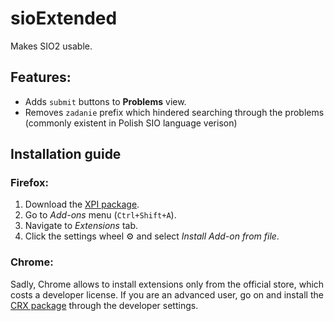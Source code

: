 # sioExtended
Makes SIO2 usable.

## Features:
* Adds `submit` buttons to **Problems** view.
* Removes `zadanie` prefix which hindered searching through the problems (commonly existent in Polish SIO language verison)

## Installation guide
### Firefox:
1. Download the [XPI package](../../raw/master/sioextended.xpi).
2. Go to *Add-ons* menu (`Ctrl+Shift+A`).
3. Navigate to *Extensions* tab.
4. Click the settings wheel ⚙ and select *Install Add-on from file*.

### Chrome:
Sadly, Chrome allows to install extensions only from the official store, which costs a developer license.
If you are an advanced user, go on and install the [CRX package](../../raw/master/sioextended.crx) through the developer settings.